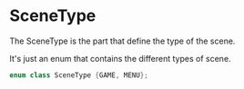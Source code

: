 # SceneType

The SceneType is the part that define the type of the scene.

It's just an enum that contains the different types of scene.

```c++
enum class SceneType {GAME, MENU};
```
